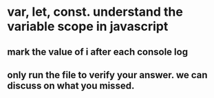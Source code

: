 # var, let, const. understand the variable scope in javascript

## mark the value of i after each console log

## only run the file to verify your answer. we can discuss on what you missed.
